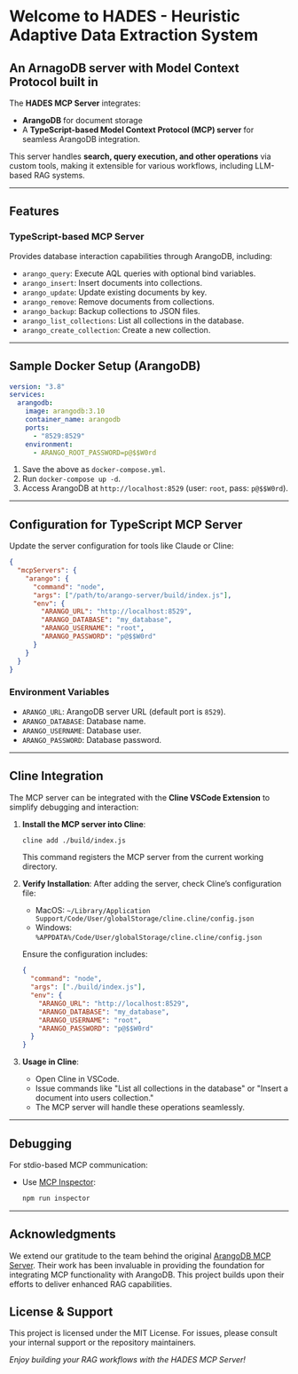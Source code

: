 # Welcome to HADES - Heuristic Adaptive Data Extraction System

## An ArnagoDB server with Model Context Protocol built in

The **HADES MCP Server** integrates:

- **ArangoDB** for document storage
- A **TypeScript-based Model Context Protocol (MCP) server** for seamless ArangoDB integration.

This server handles **search, query execution, and other operations** via custom tools, making it extensible for various workflows, including LLM-based RAG systems.

---

## Features

### TypeScript-based MCP Server

Provides database interaction capabilities through ArangoDB, including:

- `arango_query`: Execute AQL queries with optional bind variables.
- `arango_insert`: Insert documents into collections.
- `arango_update`: Update existing documents by key.
- `arango_remove`: Remove documents from collections.
- `arango_backup`: Backup collections to JSON files.
- `arango_list_collections`: List all collections in the database.
- `arango_create_collection`: Create a new collection.

---

## Sample Docker Setup (ArangoDB)

```yaml
version: "3.8"
services:
  arangodb:
    image: arangodb:3.10
    container_name: arangodb
    ports:
      - "8529:8529"
    environment:
      - ARANGO_ROOT_PASSWORD=p@$$W0rd
```

1. Save the above as `docker-compose.yml`.
2. Run `docker-compose up -d`.
3. Access ArangoDB at `http://localhost:8529` (user: `root`, pass: `p@$$W0rd`).

---

## Configuration for TypeScript MCP Server

Update the server configuration for tools like Claude or Cline:

```json
{
  "mcpServers": {
    "arango": {
      "command": "node",
      "args": ["/path/to/arango-server/build/index.js"],
      "env": {
        "ARANGO_URL": "http://localhost:8529",
        "ARANGO_DATABASE": "my_database",
        "ARANGO_USERNAME": "root",
        "ARANGO_PASSWORD": "p@$$W0rd"
      }
    }
  }
}
```

### Environment Variables

- `ARANGO_URL`: ArangoDB server URL (default port is `8529`).
- `ARANGO_DATABASE`: Database name.
- `ARANGO_USERNAME`: Database user.
- `ARANGO_PASSWORD`: Database password.

---

## Cline Integration

The MCP server can be integrated with the **Cline VSCode Extension** to simplify debugging and interaction:

1. **Install the MCP server into Cline**:

   ```bash
   cline add ./build/index.js
   ```

   This command registers the MCP server from the current working directory.

2. **Verify Installation**:
   After adding the server, check Cline’s configuration file:
   - MacOS: `~/Library/Application Support/Code/User/globalStorage/cline.cline/config.json`
   - Windows: `%APPDATA%/Code/User/globalStorage/cline.cline/config.json`

   Ensure the configuration includes:

   ```json
   {
     "command": "node",
     "args": ["./build/index.js"],
     "env": {
       "ARANGO_URL": "http://localhost:8529",
       "ARANGO_DATABASE": "my_database",
       "ARANGO_USERNAME": "root",
       "ARANGO_PASSWORD": "p@$$W0rd"
     }
   }
   ```

3. **Usage in Cline**:
   - Open Cline in VSCode.
   - Issue commands like "List all collections in the database" or "Insert a document into users collection."
   - The MCP server will handle these operations seamlessly.

---

## Debugging

For stdio-based MCP communication:

- Use [MCP Inspector](https://github.com/modelcontextprotocol/inspector):

  ```bash
  npm run inspector
  ```

---

## Acknowledgments

We extend our gratitude to the team behind the original [ArangoDB MCP Server](https://github.com/ravenwits/mcp-server-arangodb). Their work has been invaluable in providing the foundation for integrating MCP functionality with ArangoDB. This project builds upon their efforts to deliver enhanced RAG capabilities.

## License & Support

This project is licensed under the MIT License. For issues, please consult your internal support or the repository maintainers.

*Enjoy building your RAG workflows with the HADES MCP Server!*
